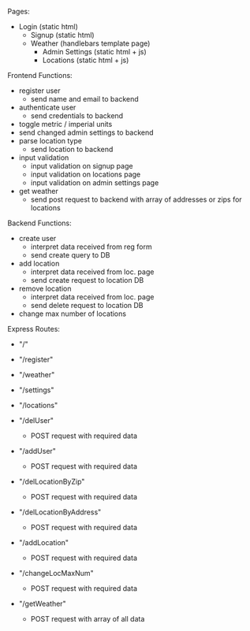 Pages:
- Login (static html)
  - Signup (static html)
  - Weather (handlebars template page)
    - Admin Settings (static html + js)
    - Locations (static html + js)


Frontend Functions:
- register user
  - send name and email to backend
- authenticate user
  - send credentials to backend
- toggle metric / imperial units
- send changed admin settings to backend
- parse location type
  - send location to backend
- input validation
  - input validation on signup page
  - input validation on locations page
  - input validation on admin settings page
- get weather
  - send post request to backend with array of addresses or zips for locations

Backend Functions:
- create user
  - interpret data received from reg form
  - send create query to DB
- add location
  - interpret data received from loc. page
  - send create request to location DB
- remove location
  - interpret data received from loc. page
  - send delete request to location DB
- change max number of locations

Express Routes:
- "/"
- "/register"
- "/weather"
- "/settings"
- "/locations"

- "/delUser"
  - POST request with required data
- "/addUser"
  - POST request with required data
- "/delLocationByZip"
  - POST request with required data
- "/delLocationByAddress"
  - POST request with required data
- "/addLocation"
  - POST request with required data
- "/changeLocMaxNum"
  - POST request with required data
- "/getWeather"
  - POST request with array of all data
